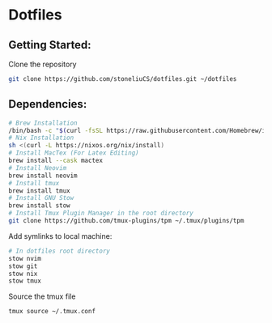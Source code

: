 # Dotfiles

## Getting Started:

Clone the repository

```bash
git clone https://github.com/stoneliuCS/dotfiles.git ~/dotfiles
```

## Dependencies:
```bash
# Brew Installation
/bin/bash -c "$(curl -fsSL https://raw.githubusercontent.com/Homebrew/install/HEAD/install.sh)"
# Nix Installation
sh <(curl -L https://nixos.org/nix/install)
# Install MacTex (For Latex Editing)
brew install --cask mactex
# Install Neovim 
brew install neovim
# Install tmux 
brew install tmux
# Install GNU Stow
brew install stow
# Install Tmux Plugin Manager in the root directory
git clone https://github.com/tmux-plugins/tpm ~/.tmux/plugins/tpm
```

Add symlinks to local machine:
```bash 
# In dotfiles root directory
stow nvim 
stow git 
stow nix
stow tmux
```

Source the tmux file
```bash 
tmux source ~/.tmux.conf
```
